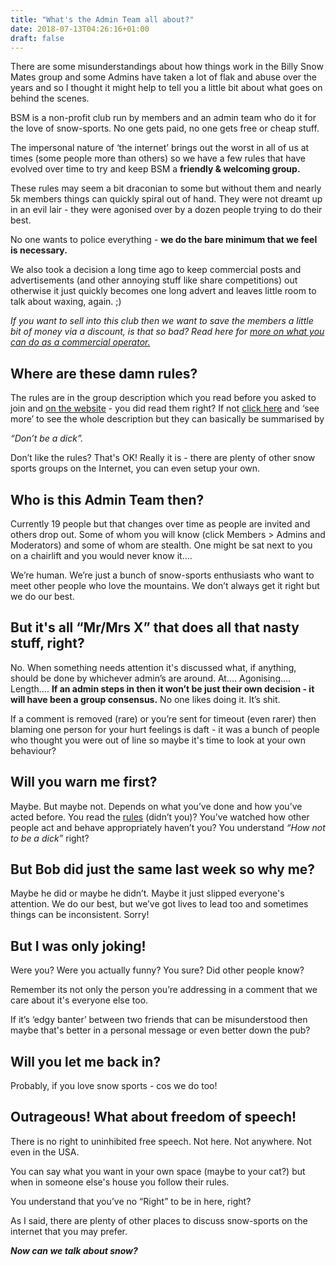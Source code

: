 ```yaml
---
title: "What's the Admin Team all about?"
date: 2018-07-13T04:26:16+01:00
draft: false
---
```


There are some misunderstandings about how things work in the Billy Snow Mates group and some Admins have taken a lot of flak and abuse over the years and so I thought it might help to tell you a little bit about what goes on behind the scenes.

<!--more-->

BSM is a non-profit club run by members and an admin team who do it for the love of snow-sports. No one gets paid, no one gets free or cheap stuff.

The impersonal nature of ‘the internet’ brings out the worst in all of us at times (some people more than others) so we have a few rules that have evolved over time to try and keep BSM a **friendly & welcoming group.**

These rules may seem a bit draconian to some but without them and nearly 5k members things can quickly spiral out of hand. They were not dreamt up in an evil lair - they were agonised over by a dozen people trying to do their best. 

No one wants to police everything - **we do the bare minimum that we feel is necessary.**

We also took a decision a long time ago to keep commercial posts and advertisements (and other annoying stuff like share competitions) out otherwise it just quickly becomes one long advert and leaves little room to talk about waxing, again. ;)

*If you want to sell into this club then we want to save the members a little bit of money via a discount, is that so bad? Read here for [more on what you can do as a commercial operator.](/rules/)*

## Where are these damn rules?

The rules are in the group description which you read before you asked to join and [on the website](/rules/) - you did read them right? If not [click here](https://www.facebook.com/groups/Billysnowmates/about) and ‘see more’ to see the whole description but they can basically be summarised by 

*“Don’t be a dick”.*

Don’t like the rules? That's OK! Really it is - there are plenty of other snow sports groups on the Internet, you can even setup your own.

## Who is this Admin Team then?

Currently 19 people but that changes over time as people are invited and others drop out. Some of whom you will know (click Members > Admins and Moderators) and some of whom are stealth. One might be sat next to you on a chairlift and you would never know it….

We’re human. We’re just a bunch of snow-sports enthusiasts who want to meet other people who love the mountains. We don’t always get it right but we do our best.

## But it's all “Mr/Mrs X” that does all that nasty stuff, right?

No. When something needs attention it's discussed what, if anything, should be done by whichever admin’s are around. At.... Agonising.... Length.... **If an admin steps in then it won’t be just their own decision - it will have been a group consensus.** No one likes doing it. It’s shit.

If a comment is removed (rare) or you’re sent for timeout (even rarer) then blaming one person for your hurt feelings is daft - it was a bunch of people who thought you were out of line so maybe it's time to look at your own behaviour?

## Will you warn me first?

Maybe. But maybe not. Depends on what you’ve done and how you’ve acted before. You read the [rules](/rules/) (didn’t you)? You’ve watched how other people act and behave appropriately haven’t you? You understand *“How not to be a dick”* right?

## But Bob did just the same last week so why me?

Maybe he did or maybe he didn’t. Maybe it just slipped everyone's attention. We do our best, but we’ve got lives to lead too and sometimes things can be inconsistent. Sorry!

## But I was only joking!

Were you? Were you actually funny? You sure? Did other people know? 

Remember its not only the person you’re addressing in a comment that we care about it's everyone else too. 

If it’s ‘edgy banter’ between two friends that can be misunderstood then maybe that's better in a personal message or even better down the pub?

## Will you let me back in?

Probably, if you love snow sports - cos we do too!

## Outrageous! What about freedom of speech!

There is no right to uninhibited free speech. Not here. Not anywhere. Not even in the USA. 

You can say what you want in your own space (maybe to your cat?) but when in someone else's house you follow their rules. 

You understand that you’ve no “Right” to be in here, right?

As I said, there are plenty of other places to discuss snow-sports on the internet that you may prefer.


***Now can we talk about snow?***
